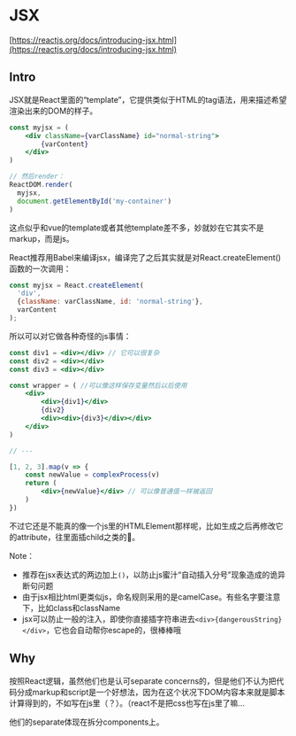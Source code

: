 # JSX

[https://reactjs.org/docs/introducing-jsx.html](https://reactjs.org/docs/introducing-jsx.html)

## Intro

JSX就是React里面的“template”，它提供类似于HTML的tag语法，用来描述希望渲染出来的DOM的样子。

```jsx
const myjsx = (
    <div className={varClassName} id="normal-string">
        {varContent}
    </div>
)

// 然后render：
ReactDOM.render(
  myjsx,
  document.getElementById('my-container')
)
```

这点似乎和vue的template或者其他template差不多，妙就妙在它其实不是markup，而是js。

React推荐用Babel来编译jsx，编译完了之后其实就是对React.createElement\(\)函数的一次调用：

```javascript
const myjsx = React.createElement(
  'div',
  {className: varClassName, id: 'normal-string'},
  varContent
);
```

所以可以对它做各种奇怪的js事情：

```jsx
const div1 = <div></div> // 它可以很复杂
const div2 = <div></div>
const div3 = <div></div>

const wrapper = ( //可以像这样保存变量然后以后使用
    <div>
        <div>{div1}</div>
        {div2}
        <div><div>{div3}</div></div>
    </div>
)

// ---

[1, 2, 3].map(v => {
    const newValue = complexProcess(v)
    return (
        <div>{newValue}</div> // 可以像普通值一样被返回
    )
})
```

不过它还是不能真的像一个js里的HTMLElement那样呢，比如生成之后再修改它的attribute，往里面插child之类的🤔。

Note：

* 推荐在jsx表达式的两边加上`()`，以防止js蜜汁“自动插入分号”现象造成的诡异断句问题
* 由于jsx相比html更类似js，命名规则采用的是camelCase。有些名字要注意下，比如class和className
* jsx可以防止一般的注入，即使你直接插字符串进去`<div>{dangerousString}</div>`，它也会自动帮你escape的，很棒棒哦

## Why

按照React逻辑，虽然他们也是认可separate concerns的，但是他们不认为把代码分成markup和script是一个好想法，因为在这个状况下DOM内容本来就是脚本计算得到的，不如写在js里（？）。（react不是把css也写在js里了嘛…

他们的separate体现在拆分components上。

